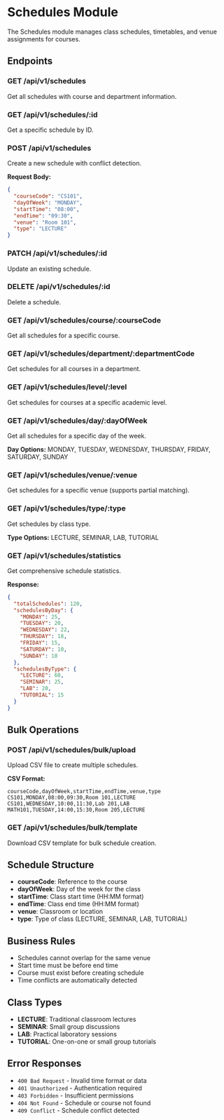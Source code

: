 # Schedules Module

The Schedules module manages class schedules, timetables, and venue assignments for courses.

## Endpoints

### GET /api/v1/schedules
Get all schedules with course and department information.

### GET /api/v1/schedules/:id
Get a specific schedule by ID.

### POST /api/v1/schedules
Create a new schedule with conflict detection.

**Request Body:**
```json
{
  "courseCode": "CS101",
  "dayOfWeek": "MONDAY",
  "startTime": "08:00",
  "endTime": "09:30",
  "venue": "Room 101",
  "type": "LECTURE"
}
```

### PATCH /api/v1/schedules/:id
Update an existing schedule.

### DELETE /api/v1/schedules/:id
Delete a schedule.

### GET /api/v1/schedules/course/:courseCode
Get all schedules for a specific course.

### GET /api/v1/schedules/department/:departmentCode
Get schedules for all courses in a department.

### GET /api/v1/schedules/level/:level
Get schedules for courses at a specific academic level.

### GET /api/v1/schedules/day/:dayOfWeek
Get all schedules for a specific day of the week.

**Day Options:** MONDAY, TUESDAY, WEDNESDAY, THURSDAY, FRIDAY, SATURDAY, SUNDAY

### GET /api/v1/schedules/venue/:venue
Get schedules for a specific venue (supports partial matching).

### GET /api/v1/schedules/type/:type
Get schedules by class type.

**Type Options:** LECTURE, SEMINAR, LAB, TUTORIAL

### GET /api/v1/schedules/statistics
Get comprehensive schedule statistics.

**Response:**
```json
{
  "totalSchedules": 120,
  "schedulesByDay": {
    "MONDAY": 25,
    "TUESDAY": 20,
    "WEDNESDAY": 22,
    "THURSDAY": 18,
    "FRIDAY": 15,
    "SATURDAY": 10,
    "SUNDAY": 10
  },
  "schedulesByType": {
    "LECTURE": 60,
    "SEMINAR": 25,
    "LAB": 20,
    "TUTORIAL": 15
  }
}
```

## Bulk Operations

### POST /api/v1/schedules/bulk/upload
Upload CSV file to create multiple schedules.

**CSV Format:**
```csv
courseCode,dayOfWeek,startTime,endTime,venue,type
CS101,MONDAY,08:00,09:30,Room 101,LECTURE
CS101,WEDNESDAY,10:00,11:30,Lab 201,LAB
MATH101,TUESDAY,14:00,15:30,Room 205,LECTURE
```

### GET /api/v1/schedules/bulk/template
Download CSV template for bulk schedule creation.

## Schedule Structure

- **courseCode**: Reference to the course
- **dayOfWeek**: Day of the week for the class
- **startTime**: Class start time (HH:MM format)
- **endTime**: Class end time (HH:MM format)
- **venue**: Classroom or location
- **type**: Type of class (LECTURE, SEMINAR, LAB, TUTORIAL)

## Business Rules

- Schedules cannot overlap for the same venue
- Start time must be before end time
- Course must exist before creating schedule
- Time conflicts are automatically detected

## Class Types

- **LECTURE**: Traditional classroom lectures
- **SEMINAR**: Small group discussions
- **LAB**: Practical laboratory sessions
- **TUTORIAL**: One-on-one or small group tutorials

## Error Responses

- `400 Bad Request` - Invalid time format or data
- `401 Unauthorized` - Authentication required
- `403 Forbidden` - Insufficient permissions
- `404 Not Found` - Schedule or course not found
- `409 Conflict` - Schedule conflict detected

